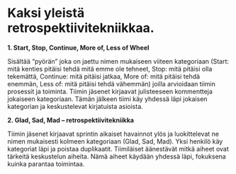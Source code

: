 # Kaksi yleistä retrospektiivitekniikkaa.

**1.	Start, Stop, Continue, More of, Less of Wheel**

Sisältää “pyörän” joka on jaettu nimen mukaiseen viiteen kategoriaan (Start: mitä kenties pitäisi tehdä mitä emme ole tehneet, Stop: mitä pitäisi olla tekemättä, Continue: mitä pitäisi jatkaa, More of: mitä pitäisi tehdä enemmän, Less of: mitä pitäisi tehdä vähemmän) joilla arvioidaan tiimin prosessit ja toiminta. Tiimin jäsenet kirjaavat julisteeseen kommentteja jokaiseen kategoriaan. Tämän jälkeen tiimi käy yhdessä läpi jokaisen kategorian ja keskustelevat kirjatuista asioista.


**2.	Glad, Sad, Mad – retrospektiivitekniikka**

Tiimin jäsenet kirjaavat sprintin aikaiset havainnot ylös ja luokittelevat ne nimen mukaisesti kolmeen kategoriaan (Glad, Sad, Mad). Yksi henkilö käy kategoriat läpi ja poistaa duplikaatit. Tiimiläiset äänestävät mitkä aiheet ovat tärkeitä keskustelun aiheita. Nämä aiheet käydään yhdessä läpi, fokuksena kuinka parantaa toimintaa.
